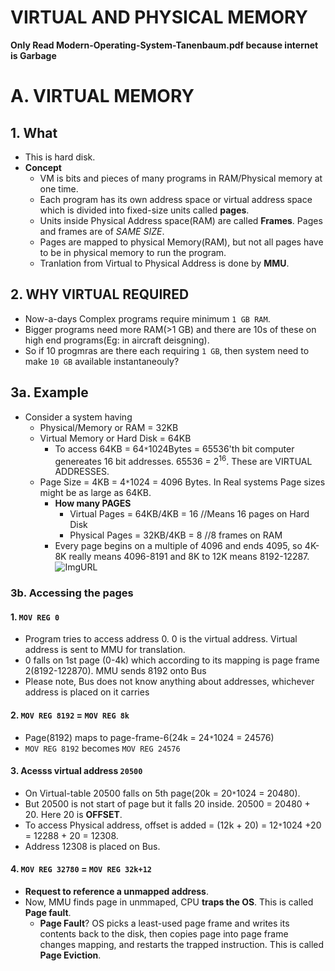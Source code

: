 # VIRTUAL AND PHYSICAL MEMORY
**Only Read Modern-Operating-System-Tanenbaum.pdf because internet is Garbage**

# A. VIRTUAL MEMORY
## 1. What
- This is hard disk.
- **Concept** 
  - VM is bits and pieces of many programs in RAM/Physical memory at one time.
  - Each program has its own address space or virtual address space which is divided into fixed-size units called **pages**.
  - Units inside Physical Address space(RAM) are called **Frames**. Pages and frames are of *SAME SIZE*.
  - Pages are mapped to physical Memory(RAM), but not all pages have to be in physical memory to run the program.
  - Tranlation from Virtual to Physical Address is done by **MMU**.

## 2. WHY VIRTUAL REQUIRED
- Now-a-days Complex programs require minimum `1 GB RAM`.
- Bigger programs need more RAM(>1 GB) and there are 10s of these on high end programs(Eg: in aircraft deisgning).
- So if 10 progmras are there each requiring `1 GB`, then system need to make `10 GB` available instantaneouly?

## 3a. Example
- Consider a system having 
  - Physical/Memory or RAM = 32KB
  - Virtual Memory or Hard Disk = 64KB
    - To access 64KB = 64`*`1024Bytes = 65536'th bit computer genereates 16 bit addresses. 65536 = 2<sup>16</sup>. These are VIRTUAL ADDRESSES.
  - Page Size = 4KB = 4`*`1024 = 4096 Bytes. In Real systems Page sizes might be as large as 64KB.
    - **How many PAGES**
      - Virtual Pages = 64KB/4KB = 16         //Means 16 pages on Hard Disk
      - Physical Pages = 32KB/4KB = 8         //8 frames on RAM
    - Every page begins on a multiple of 4096 and ends 4095, so 4K-8K really means 4096-8191 and 8K to 12K means 8192-12287.      
![ImgURL](https://i.ibb.co/rZ1K6S7/virtual-physical.png)

### 3b. Accessing the pages
#### 1. `MOV REG 0`
- Program tries to access address 0. 0 is the virtual address. Virtual address is sent to MMU for translation.
- 0 falls on 1st page (0-4k) which according to its mapping is page frame 2(8192-122870). MMU sends 8192 onto Bus
- Please note, Bus does not know anything about addresses, whichever address is placed on it carries
#### 2. `MOV REG 8192` = `MOV REG 8k`
- Page(8192) maps to page-frame-6(24k = 24`*`1024 = 24576)
- `MOV REG 8192` becomes `MOV REG 24576`
#### 3. Acesss virtual address `20500`
- On Virtual-table 20500 falls on 5th page(20k = 20`*`1024 = 20480). 
- But 20500 is not start of page but it falls 20 inside. 20500 = 20480 + 20. Here 20 is **OFFSET**.
- To access Physical address, offset is added = (12k + 20) = 12`*`1024 +20 = 12288 + 20 = 12308. 
- Address 12308 is placed on Bus.
#### 4. `MOV REG 32780` = `MOV REG 32k+12` 
- **Request to reference a unmapped address**.
- Now, MMU finds page in unmmaped, CPU **traps the OS**. This is called **Page fault**.
  - **Page Fault**? OS picks a least-used page frame and writes its contents back to the disk, then copies page into page frame changes mapping, and restarts the trapped instruction. This is called **Page Eviction**.

